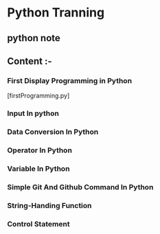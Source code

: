 # Python Tranning
## python note

## Content :-
### First Display Programming in Python 
[firstProgramming.py]
### Input In python
### Data Conversion In Python
### Operator In Python
### Variable In Python
### Simple Git And Github Command In Python
### String-Handing Function
### Control Statement
### 
